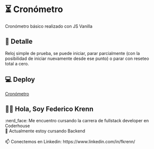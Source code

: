 # ⏳ Cronómetro
Cronómetro básico realizado con JS Vanilla

## 📝 Detalle
Reloj simple de prueba, se puede iniciar, parar parcialmente (con la posibilidad de iniciar nuevamente desde ese punto) o parar con reseteo total a cero.

## 💻 Deploy
[Cronómetro](https://fedekrenn.github.io/cronometro/)




<h2> 🙋‍♂️ Hola, Soy Federico Krenn</h2>
:nerd_face: Me encuentro cursando la carrera de fullstack developer en Coderhouse 
<br>
🌱 Actualmente estoy cursando Backend
<br></br>
📫 Conectemos en Linkedin: https://www.linkedin.com/in/fkrenn/